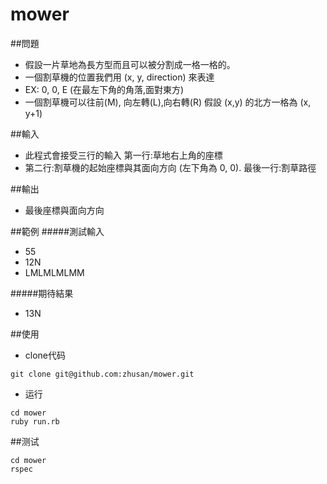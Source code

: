 # mower
##問題
* 假設一片草地為長方型而且可以被分割成一格一格的。
* 一個割草機的位置我們用 (x, y, direction) 來表達
* EX: 0, 0, E (在最左下角的角落,面對東方)
* 一個割草機可以往前(M), 向左轉(L),向右轉(R) 假設 (x,y) 的北方一格為 (x, y+1)

##輸入
* 此程式會接受三行的輸入 第一行:​草地右上角的座標
* 第二行:​割草機的起始座標與其面向方向 (左下角為 0, 0). 最後一行:​割草路徑

##輸出
* 最後座標與面向方向

##範例
#####測試輸入
* 55
* 12N
* LMLMLMLMM

#####期待結果
* 13N


##使用
* clone代码
```
git clone git@github.com:zhusan/mower.git
```
* 运行
```
cd mower
ruby run.rb
```

##测试
```
cd mower
rspec
```
